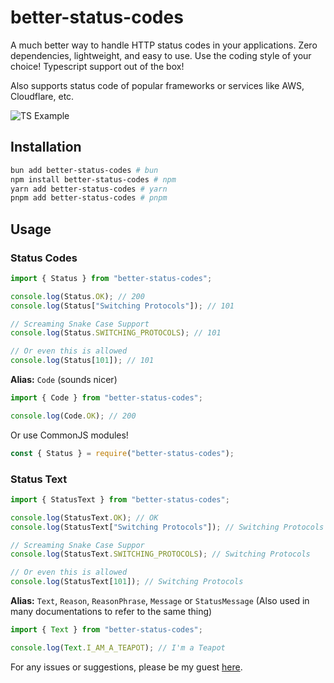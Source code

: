 # better-status-codes

A much better way to handle HTTP status codes in your applications.
Zero dependencies, lightweight, and easy to use.
Use the coding style of your choice!
Typescript support out of the box!

Also supports status code of popular frameworks or services like AWS, Cloudflare, etc.

![TS Example](https://s12.gifyu.com/images/SZoEa.png)

## Installation

```bash
bun add better-status-codes # bun
npm install better-status-codes # npm
yarn add better-status-codes # yarn
pnpm add better-status-codes # pnpm
```

## Usage

### Status Codes

```ts
import { Status } from "better-status-codes";

console.log(Status.OK); // 200
console.log(Status["Switching Protocols"]); // 101

// Screaming Snake Case Support
console.log(Status.SWITCHING_PROTOCOLS); // 101

// Or even this is allowed
console.log(Status[101]); // 101
```

**Alias:** `Code` (sounds nicer)

```ts
import { Code } from "better-status-codes";

console.log(Code.OK); // 200
```


Or use CommonJS modules!
```ts
const { Status } = require("better-status-codes");
```

### Status Text

```ts
import { StatusText } from "better-status-codes";

console.log(StatusText.OK); // OK
console.log(StatusText["Switching Protocols"]); // Switching Protocols

// Screaming Snake Case Suppor
console.log(StatusText.SWITCHING_PROTOCOLS); // Switching Protocols

// Or even this is allowed
console.log(StatusText[101]); // Switching Protocols
```

**Alias:** `Text`, `Reason`, `ReasonPhrase`, `Message` or `StatusMessage` (Also used in many documentations to refer to the same thing)

```ts
import { Text } from "better-status-codes";

console.log(Text.I_AM_A_TEAPOT); // I'm a Teapot
```

For any issues or suggestions, please be my guest [here](https://github.com/touhidurrr/better-status-codes/issues).
